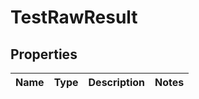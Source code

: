 # TestRawResult

## Properties
Name | Type | Description | Notes
------------ | ------------- | ------------- | -------------
